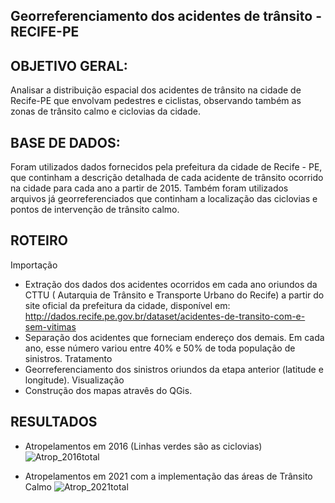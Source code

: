 ## Georreferenciamento dos acidentes de trânsito - RECIFE-PE

## OBJETIVO GERAL:
Analisar a distribuição espacial dos acidentes de trânsito na cidade de Recife-PE que envolvam pedestres e ciclistas, observando também as zonas de trânsito calmo e ciclovias da cidade.


## BASE DE DADOS:
Foram utilizados dados fornecidos pela prefeitura da cidade de Recife - PE, que continham a descrição detalhada de cada acidente de trânsito ocorrido na cidade para cada ano a partir de 2015. Também foram utilizados arquivos já georreferenciados que continham a localização das ciclovias e pontos de intervenção de trânsito calmo.

## ROTEIRO

Importação
- Extração dos dados dos acidentes ocorridos em cada ano oriundos da CTTU ( Autarquia de Trânsito e Transporte Urbano do Recife) a partir do site oficial da prefeitura da cidade, disponível em: http://dados.recife.pe.gov.br/dataset/acidentes-de-transito-com-e-sem-vitimas
- Separação dos acidentes que forneciam endereço dos demais. Em cada ano, esse número variou entre 40% e 50% de toda população de sinistros. 
Tratamento
- Georreferenciamento dos sinistros oriundos da etapa anterior (latitude e longitude). 
Visualização
- Construção dos mapas atravês do QGis.

## RESULTADOS

- Atropelamentos em 2016 (Linhas verdes são as ciclovias)
![Atrop_2016total](https://user-images.githubusercontent.com/123265569/213933821-ee3b6922-3b04-4ea9-a270-3493ecdc08f2.png)

- Atropelamentos em 2021 com a implementação das áreas de Trânsito Calmo
![Atrop_2021total](https://user-images.githubusercontent.com/123265569/213933835-d18c5046-32e6-4982-86e0-19d867f497bc.png)




















